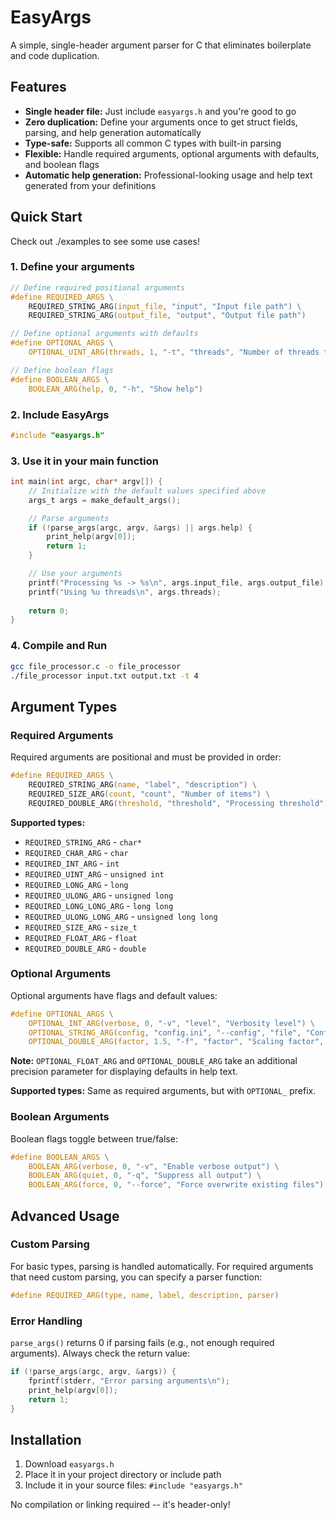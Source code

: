 # EasyArgs

A simple, single-header argument parser for C that eliminates boilerplate and code duplication.

## Features

- **Single header file:** Just include `easyargs.h` and you're good to go
- **Zero duplication:** Define your arguments once to get struct fields, parsing, and help generation automatically
- **Type-safe:** Supports all common C types with built-in parsing
- **Flexible:** Handle required arguments, optional arguments with defaults, and boolean flags
- **Automatic help generation:** Professional-looking usage and help text generated from your definitions

## Quick Start

Check out ./examples to see some use cases!

### 1. Define your arguments

```c
// Define required positional arguments
#define REQUIRED_ARGS \
    REQUIRED_STRING_ARG(input_file, "input", "Input file path") \
    REQUIRED_STRING_ARG(output_file, "output", "Output file path")

// Define optional arguments with defaults
#define OPTIONAL_ARGS \
    OPTIONAL_UINT_ARG(threads, 1, "-t", "threads", "Number of threads to use")

// Define boolean flags
#define BOOLEAN_ARGS \
    BOOLEAN_ARG(help, 0, "-h", "Show help")
```

### 2. Include EasyArgs

```c
#include "easyargs.h"
```

### 3. Use it in your main function

```c
int main(int argc, char* argv[]) {
    // Initialize with the default values specified above
    args_t args = make_default_args();

    // Parse arguments
    if (!parse_args(argc, argv, &args) || args.help) {
        print_help(argv[0]);
        return 1;
    }

    // Use your arguments
    printf("Processing %s -> %s\n", args.input_file, args.output_file);
    printf("Using %u threads\n", args.threads);
    
    return 0;
}
```

### 4. Compile and Run

```bash
gcc file_processor.c -o file_processor
./file_processor input.txt output.txt -t 4
```

## Argument Types

### Required Arguments

Required arguments are positional and must be provided in order:

```c
#define REQUIRED_ARGS \
    REQUIRED_STRING_ARG(name, "label", "description") \
    REQUIRED_SIZE_ARG(count, "count", "Number of items") \
    REQUIRED_DOUBLE_ARG(threshold, "threshold", "Processing threshold")
```

**Supported types:**
- `REQUIRED_STRING_ARG` - `char*`
- `REQUIRED_CHAR_ARG` - `char`
- `REQUIRED_INT_ARG` - `int`
- `REQUIRED_UINT_ARG` - `unsigned int`
- `REQUIRED_LONG_ARG` - `long`
- `REQUIRED_ULONG_ARG` - `unsigned long`
- `REQUIRED_LONG_LONG_ARG` - `long long`
- `REQUIRED_ULONG_LONG_ARG` - `unsigned long long`
- `REQUIRED_SIZE_ARG` - `size_t`
- `REQUIRED_FLOAT_ARG` - `float`
- `REQUIRED_DOUBLE_ARG` - `double`

### Optional Arguments

Optional arguments have flags and default values:

```c
#define OPTIONAL_ARGS \
    OPTIONAL_INT_ARG(verbose, 0, "-v", "level", "Verbosity level") \
    OPTIONAL_STRING_ARG(config, "config.ini", "--config", "file", "Configuration file") \
    OPTIONAL_DOUBLE_ARG(factor, 1.5, "-f", "factor", "Scaling factor", 2)
```

**Note:** `OPTIONAL_FLOAT_ARG` and `OPTIONAL_DOUBLE_ARG` take an additional precision parameter for displaying defaults in help text.

**Supported types:** Same as required arguments, but with `OPTIONAL_` prefix.

### Boolean Arguments

Boolean flags toggle between true/false:

```c
#define BOOLEAN_ARGS \
    BOOLEAN_ARG(verbose, 0, "-v", "Enable verbose output") \
    BOOLEAN_ARG(quiet, 0, "-q", "Suppress all output") \
    BOOLEAN_ARG(force, 0, "--force", "Force overwrite existing files")
```

## Advanced Usage

### Custom Parsing

For basic types, parsing is handled automatically. For required arguments that need custom parsing, you can specify a parser function:

```c
#define REQUIRED_ARG(type, name, label, description, parser)
```

### Error Handling

`parse_args()` returns 0 if parsing fails (e.g., not enough required arguments). Always check the return value:

```c
if (!parse_args(argc, argv, &args)) {
    fprintf(stderr, "Error parsing arguments\n");
    print_help(argv[0]);
    return 1;
}
```

## Installation

1. Download `easyargs.h`
2. Place it in your project directory or include path
3. Include it in your source files: `#include "easyargs.h"`

No compilation or linking required -- it's header-only!